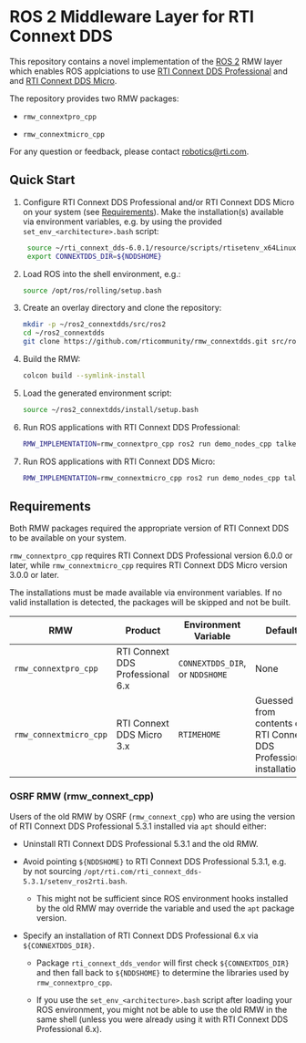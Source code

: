 # ROS 2 Middleware Layer for RTI Connext DDS

This repository contains a novel implementation of the [ROS 2](https://index.ros.org/doc/ros2/)
RMW layer which enables ROS applciations to use [RTI Connext DDS Professional](https://www.rti.com/products/connext-dds-professional)
and and [RTI Connext DDS Micro](https://www.rti.com/products/connext-dds-micro).

The repository provides two RMW packages:

- `rmw_connextpro_cpp`

- `rmw_connextmicro_cpp`

For any question or feedback, please contact robotics@rti.com.

## Quick Start

1. Configure RTI Connext DDS Professional and/or RTI Connext DDS Micro on your
   system (see [Requirements](#requirements)). Make the installation(s)
   available via environment variables, e.g. by using the provided
   `set_env_<architecture>.bash` script:

   ```sh
    source ~/rti_connext_dds-6.0.1/resource/scripts/rtisetenv_x64Linux4gcc7.3.0.bash
    export CONNEXTDDS_DIR=${NDDSHOME}
    ```

2. Load ROS into the shell environment, e.g.:

    ```sh
    source /opt/ros/rolling/setup.bash
    ```

3. Create an overlay directory and clone the repository:

    ```sh
    mkdir -p ~/ros2_connextdds/src/ros2
    cd ~/ros2_connextdds
    git clone https://github.com/rticommunity/rmw_connextdds.git src/ros2/rmw_connextdds
    ```

4. Build the RMW:

    ```sh
    colcon build --symlink-install
    ```

5. Load the generated environment script:

    ```sh
    source ~/ros2_connextdds/install/setup.bash
    ```

6. Run ROS applications with RTI Connext DDS Professional:

    ```sh
    RMW_IMPLEMENTATION=rmw_connextpro_cpp ros2 run demo_nodes_cpp talker
    ```

7. Run ROS applications with RTI Connext DDS Micro:

    ```sh
    RMW_IMPLEMENTATION=rmw_connextmicro_cpp ros2 run demo_nodes_cpp talker
    ```

## Requirements

Both RMW packages required the appropriate version of RTI Connext DDS to be
available on your system.

`rmw_connextpro_cpp` requires RTI Connext DDS Professional version 6.0.0 or later,
while `rmw_connextmicro_cpp` requires RTI Connext DDS Micro version 3.0.0 or later.

The installations must be made available via environment variables. If no
valid installation is detected, the packages will be skipped and not be built.

|RMW|Product|Environment Variable|Default|
|---|-------|--------|-------|
|`rmw_connextpro_cpp`|RTI Connext DDS Professional 6.x|`CONNEXTDDS_DIR`, or `NDDSHOME`|None|
|`rmw_connextmicro_cpp`|RTI Connext DDS Micro 3.x |`RTIMEHOME`|Guessed from contents of RTI Connext DDS Professional installation.|

### OSRF RMW (rmw_connext_cpp)

Users of the old RMW by OSRF (`rmw_connext_cpp`) who are using the version of
RTI Connext DDS Professional 5.3.1 installed via `apt` should either:

- Uninstall RTI Connext DDS Professional 5.3.1 and the old RMW.

- Avoid pointing `${NDDSHOME}` to RTI Connext DDS Professional 5.3.1,
  e.g. by not sourcing `/opt/rti.com/rti_connext_dds-5.3.1/setenv_ros2rti.bash`.

  - This might not be sufficient since ROS environment hooks installed by the old
    RMW may override the variable and used the `apt` package version.

- Specify an installation of RTI Connext DDS Professional 6.x via `${CONNEXTDDS_DIR}`.

  - Package `rti_connext_dds_vendor` will first check `${CONNEXTDDS_DIR}` and then
    fall back to `${NDDSHOME}` to determine the libraries used by `rmw_connextpro_cpp`.

  - If you use the `set_env_<architecture>.bash` script after loading your ROS
    environment, you might not be able to use the old RMW in the same shell
    (unless you were already using it with RTI Connext DDS Professional 6.x).
